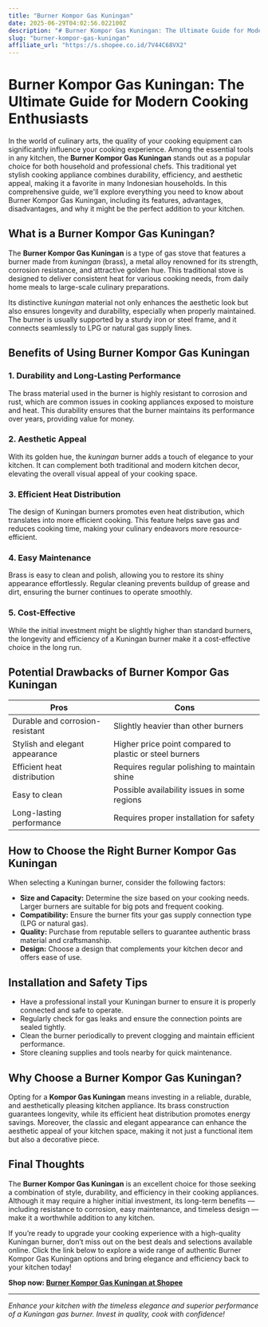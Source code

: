 ```yaml
---
title: "Burner Kompor Gas Kuningan"
date: 2025-06-29T04:02:56.022100Z
description: "# Burner Kompor Gas Kuningan: The Ultimate Guide for Modern Cooking Enthusiasts..."
slug: "burner-kompor-gas-kuningan"
affiliate_url: "https://s.shopee.co.id/7V44C68VX2"
---
```

# Burner Kompor Gas Kuningan: The Ultimate Guide for Modern Cooking Enthusiasts

In the world of culinary arts, the quality of your cooking equipment can significantly influence your cooking experience. Among the essential tools in any kitchen, the **Burner Kompor Gas Kuningan** stands out as a popular choice for both household and professional chefs. This traditional yet stylish cooking appliance combines durability, efficiency, and aesthetic appeal, making it a favorite in many Indonesian households. In this comprehensive guide, we'll explore everything you need to know about Burner Kompor Gas Kuningan, including its features, advantages, disadvantages, and why it might be the perfect addition to your kitchen.

## What is a Burner Kompor Gas Kuningan?

The **Burner Kompor Gas Kuningan** is a type of gas stove that features a burner made from *kuningan* (brass), a metal alloy renowned for its strength, corrosion resistance, and attractive golden hue. This traditional stove is designed to deliver consistent heat for various cooking needs, from daily home meals to large-scale culinary preparations.

Its distinctive *kuningan* material not only enhances the aesthetic look but also ensures longevity and durability, especially when properly maintained. The burner is usually supported by a sturdy iron or steel frame, and it connects seamlessly to LPG or natural gas supply lines.

## Benefits of Using Burner Kompor Gas Kuningan

### 1. Durability and Long-Lasting Performance

The brass material used in the burner is highly resistant to corrosion and rust, which are common issues in cooking appliances exposed to moisture and heat. This durability ensures that the burner maintains its performance over years, providing value for money.

### 2. Aesthetic Appeal

With its golden hue, the *kuningan* burner adds a touch of elegance to your kitchen. It can complement both traditional and modern kitchen decor, elevating the overall visual appeal of your cooking space.

### 3. Efficient Heat Distribution

The design of Kuningan burners promotes even heat distribution, which translates into more efficient cooking. This feature helps save gas and reduces cooking time, making your culinary endeavors more resource-efficient.

### 4. Easy Maintenance

Brass is easy to clean and polish, allowing you to restore its shiny appearance effortlessly. Regular cleaning prevents buildup of grease and dirt, ensuring the burner continues to operate smoothly.

### 5. Cost-Effective

While the initial investment might be slightly higher than standard burners, the longevity and efficiency of a Kuningan burner make it a cost-effective choice in the long run.

## Potential Drawbacks of Burner Kompor Gas Kuningan

| Pros | Cons |
|---|---|
| Durable and corrosion-resistant | Slightly heavier than other burners |
| Stylish and elegant appearance | Higher price point compared to plastic or steel burners |
| Efficient heat distribution | Requires regular polishing to maintain shine |
| Easy to clean | Possible availability issues in some regions |
| Long-lasting performance | Requires proper installation for safety |

## How to Choose the Right Burner Kompor Gas Kuningan

When selecting a Kuningan burner, consider the following factors:

- **Size and Capacity:** Determine the size based on your cooking needs. Larger burners are suitable for big pots and frequent cooking.
- **Compatibility:** Ensure the burner fits your gas supply connection type (LPG or natural gas).
- **Quality:** Purchase from reputable sellers to guarantee authentic brass material and craftsmanship.
- **Design:** Choose a design that complements your kitchen decor and offers ease of use.

## Installation and Safety Tips

- Have a professional install your Kuningan burner to ensure it is properly connected and safe to operate.
- Regularly check for gas leaks and ensure the connection points are sealed tightly.
- Clean the burner periodically to prevent clogging and maintain efficient performance.
- Store cleaning supplies and tools nearby for quick maintenance.

## Why Choose a Burner Kompor Gas Kuningan?

Opting for a **Kompor Gas Kuningan** means investing in a reliable, durable, and aesthetically pleasing kitchen appliance. Its brass construction guarantees longevity, while its efficient heat distribution promotes energy savings. Moreover, the classic and elegant appearance can enhance the aesthetic appeal of your kitchen space, making it not just a functional item but also a decorative piece.

## Final Thoughts

The **Burner Kompor Gas Kuningan** is an excellent choice for those seeking a combination of style, durability, and efficiency in their cooking appliances. Although it may require a higher initial investment, its long-term benefits — including resistance to corrosion, easy maintenance, and timeless design — make it a worthwhile addition to any kitchen.

If you’re ready to upgrade your cooking experience with a high-quality Kuningan burner, don’t miss out on the best deals and selections available online. Click the link below to explore a wide range of authentic Burner Kompor Gas Kuningan options and bring elegance and efficiency back to your kitchen today!

**Shop now: [Burner Kompor Gas Kuningan at Shopee](https://s.shopee.co.id/7V44C68VX2)**

---

*Enhance your kitchen with the timeless elegance and superior performance of a Kuningan gas burner. Invest in quality, cook with confidence!*